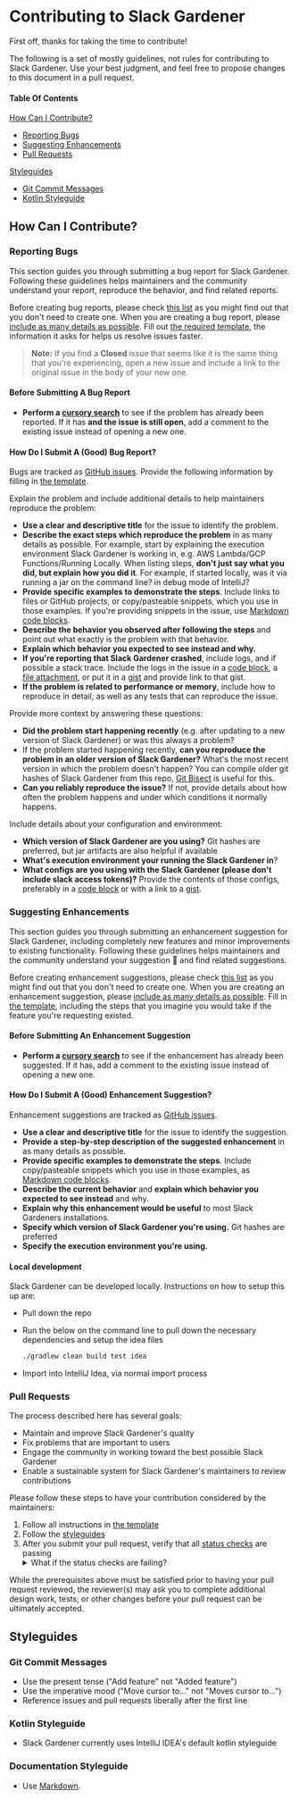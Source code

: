 # Contributing to Slack Gardener

First off, thanks for taking the time to contribute!

The following is a set of mostly guidelines, not rules for contributing to Slack Gardener.
Use your best judgment, and feel free to propose changes to this document in a pull request.

#### Table Of Contents

[How Can I Contribute?](#how-can-i-contribute)

* [Reporting Bugs](#reporting-bugs)
* [Suggesting Enhancements](#suggesting-enhancements)
* [Pull Requests](#pull-requests)

[Styleguides](#styleguides)

* [Git Commit Messages](#git-commit-messages)
* [Kotlin Styleguide](#kotlin-styleguide)

## How Can I Contribute?

### Reporting Bugs

This section guides you through submitting a bug report for Slack Gardener. Following these guidelines helps maintainers and the community understand your report, reproduce the behavior, and find related reports.

Before creating bug reports, please check [this list](#before-submitting-a-bug-report) as you might find out that you don't need to create one. When you are creating a bug report, please [include as many details as possible](#how-do-i-submit-a-good-bug-report). Fill out [the required template](.github/ISSUE_TEMPLATE/bug_report.md), the information it asks for helps us resolve issues faster.

> **Note:** If you find a **Closed** issue that seems like it is the same thing that you're experiencing, open a new issue and include a link to the original issue in the body of your new one.

#### Before Submitting A Bug Report

* **Perform a [cursory search](https://github.com/EqualExperts/ee-slack-gardener/issues?&q=is%3Aissue)** to see if the problem has already been reported. If it has **and the issue is still open**, add a comment to the existing issue instead of opening a new one.

#### How Do I Submit A (Good) Bug Report?

Bugs are tracked as [GitHub issues](https://guides.github.com/features/issues/). Provide the following information by filling in [the template](.github/ISSUE_TEMPLATE/bug_report.md).

Explain the problem and include additional details to help maintainers reproduce the problem:

* **Use a clear and descriptive title** for the issue to identify the problem.
* **Describe the exact steps which reproduce the problem** in as many details as possible. For example, start by explaining the execution environment Slack Gardener is working in, e.g. AWS Lambda/GCP Functions/Running Locally. When listing steps, **don't just say what you did, but explain how you did it**. For example, if started locally, was it via running a jar on the command line? in debug mode of IntelliJ?
* **Provide specific examples to demonstrate the steps**. Include links to files or GitHub projects, or copy/pasteable snippets, which you use in those examples. If you're providing snippets in the issue, use [Markdown code blocks](https://help.github.com/articles/markdown-basics/#multiple-lines).
* **Describe the behavior you observed after following the steps** and point out what exactly is the problem with that behavior.
* **Explain which behavior you expected to see instead and why.**
* **If you're reporting that Slack Gardener crashed**, include logs, and if possible a stack trace. Include the logs in the issue in a [code block](https://help.github.com/articles/markdown-basics/#multiple-lines), a [file attachment](https://help.github.com/articles/file-attachments-on-issues-and-pull-requests/), or put it in a [gist](https://gist.github.com/) and provide link to that gist.
* **If the problem is related to performance or memory**, include how to reproduce in detail, as well as any tests that can reproduce the issue.

Provide more context by answering these questions:

* **Did the problem start happening recently** (e.g. after updating to a new version of Slack Gardener) or was this always a problem?
* If the problem started happening recently, **can you reproduce the problem in an older version of Slack Gardener?** What's the most recent version in which the problem doesn't happen? You can compile older git hashes of Slack Gardener from this repo, [Git Bisect](https://git-scm.com/book/en/v2/Git-Tools-Debugging-with-Git) is useful for this.
* **Can you reliably reproduce the issue?** If not, provide details about how often the problem happens and under which conditions it normally happens.

Include details about your configuration and environment:

* **Which version of Slack Gardener are you using?** Git hashes are preferred, but jar artifacts are also helpful if available
* **What's execution environment your running the Slack Gardener in**?
* **What configs are you using with the Slack Gardener (please don't include slack access tokens)?** Provide the contents of those configs, preferably in a [code block](https://help.github.com/articles/markdown-basics/#multiple-lines) or with a link to a [gist](https://gist.github.com/).

### Suggesting Enhancements

This section guides you through submitting an enhancement suggestion for Slack Gardener, including completely new features and minor improvements to existing functionality. Following these guidelines helps maintainers and the community understand your suggestion :pencil: and find related suggestions.

Before creating enhancement suggestions, please check [this list](#before-submitting-an-enhancement-suggestion) as you might find out that you don't need to create one. When you are creating an enhancement suggestion, please [include as many details as possible](#how-do-i-submit-a-good-enhancement-suggestion). Fill in [the template](.github/ISSUE_TEMPLATE/Feature_request.md), including the steps that you imagine you would take if the feature you're requesting existed.

#### Before Submitting An Enhancement Suggestion

* **Perform a [cursory search](https://github.com/EqualExperts/ee-slack-gardener/issues?&q=is%3Aissue)** to see if the enhancement has already been suggested. If it has, add a comment to the existing issue instead of opening a new one.

#### How Do I Submit A (Good) Enhancement Suggestion?

Enhancement suggestions are tracked as [GitHub issues](https://guides.github.com/features/issues/).

* **Use a clear and descriptive title** for the issue to identify the suggestion.
* **Provide a step-by-step description of the suggested enhancement** in as many details as possible.
* **Provide specific examples to demonstrate the steps**. Include copy/pasteable snippets which you use in those examples, as [Markdown code blocks](https://help.github.com/articles/markdown-basics/#multiple-lines).
* **Describe the current behavior** and **explain which behavior you expected to see instead** and why.
* **Explain why this enhancement would be useful** to most Slack Gardeners installations.
* **Specify which version of Slack Gardener you're using.** Git hashes are preferred
* **Specify the execution environment you're using.**

#### Local development

Slack Gardener can be developed locally. Instructions on how to setup this up are:

* Pull down the repo
* Run the below on the command line to pull down the necessary dependencies and setup the idea files

  ```bash
  ./gradlew clean build test idea
  ```

* Import into IntelliJ Idea, via normal import process

### Pull Requests

The process described here has several goals:

* Maintain and improve Slack Gardener's quality
* Fix problems that are important to users
* Engage the community in working toward the best possible Slack Gardener
* Enable a sustainable system for Slack Gardener's maintainers to review contributions

Please follow these steps to have your contribution considered by the maintainers:

1. Follow all instructions in [the template](.github/PULL_REQUEST_TEMPLATE)
2. Follow the [styleguides](#styleguides)
3. After you submit your pull request, verify that all [status checks](https://help.github.com/articles/about-status-checks/) are passing <details><summary>What if the status checks are failing?</summary>If a status check is failing, and you believe that the failure is unrelated to your change, please leave a comment on the pull request explaining why you believe the failure is unrelated. A maintainer will re-run the status check for you. If we conclude that the failure was a false positive, then we will open an issue to track that problem with our status check suite.</details>

While the prerequisites above must be satisfied prior to having your pull request reviewed, the reviewer(s) may ask you to complete additional design work, tests, or other changes before your pull request can be ultimately accepted.

## Styleguides

### Git Commit Messages

* Use the present tense ("Add feature" not "Added feature")
* Use the imperative mood ("Move cursor to..." not "Moves cursor to...")
* Reference issues and pull requests liberally after the first line

### Kotlin Styleguide

* Slack Gardener currently uses IntelliJ IDEA's default kotlin styleguide

### Documentation Styleguide

* Use [Markdown](https://guides.github.com/features/mastering-markdown/#GitHub-flavored-markdown).
